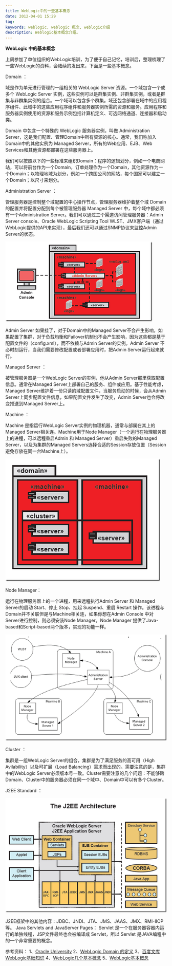 ```yaml
---
title: WebLogic中的一些基本概念
date: 2012-04-01 15:29
tag: 
keywords: weblogic, weblogic 概念, weblogic介绍
description: Weblogic基本概念介绍。
---
```


**WebLogic 中的基本概念**

上周参加了单位组织的WebLogic培训，为了便于自己记忆，培训后，整理梳理了一些WebLogic的资料，会陆续的发出来，下面是一些基本概念。

Domain ：

域是作为单元进行管理的一组相关的 WebLogic Server 资源。一个域包含一个或多个 WebLogic Server 实例，这些实例可以是群集实例、非群集实例，或者是群集与非群集实例的组合。一个域可以包含多个群集。域还包含部署在域中的应用程序组件、此域中的这些应用程序组件和服务器实例所需的资源和服务。应用程序和服务器实例使用的资源和服务示例包括计算机定义、可选网络通道、连接器和启动类。

Domain 中包含一个特殊的 WebLogic 服务器实例，叫做 Administration Server，这是我们配置、管理Domain中所有资源的核心。通常，我们称加入Domain中的其他实例为 Managed Server，所有的Web应用、EJB、Web Services和其他资源都部署在这些服务器上。

我们可以按照以下的一些标准来组织Domain：程序的逻辑划分，例如一个电商网站，可以将前台作为一个Domain，订单处理作为一个Domain，其他资源作为一个Domain；以物理地域为划分，例如一个跨国公司的网站，每个国家可以建立一个Domain；以尺寸来划分。

Administration Server ：

管理服务器是控制整个域配置的中心操作节点，管理服务器维护着整个域 Domain 的配置并将配置分配到每个被管理服务器 Managed Server 中，每个域中都必须有一个Administration Server。我们可以通过三个渠道访问管理服务器：Admin Server console、Oracle WebLogic Scripting Tool WLST、JMX客户端（通过WebLogic提供的API来实现），最后我们还可以通过SNMP协议来监控Admin Server的状态。

![](20120401-weblogic-introduce/20120401152913776.png)

Admin Server 如果挂了，对于Domain中的Managed Server不会产生影响，如果配置了集群，对于负载均衡和Failover机制也不会产生影响，因为这些都是基于配置文件的（config.xml），而不依赖与Admin Server的实例。Admin Server 不必时刻运行，当我们需要修改配置或者部署应用时，把Admin Server运行起来就行。

Managed Server ：

被管理服务器是一个WebLogic Server的实例，他从Admin Server那里获取配置信息。通常在Managed Server上部署自己的服务、组件或应用。基于性能考虑，Managed Server维护着一份只读的域配置文件，当服务启动的时候，会从Admin Server上同步配置文件信息，如果配置文件发生了改变，Admin Server也会将改变推送到Managed Server上。

Machine ：

Machine 是指运行WebLogic Server实例的物理机器，通常与部属在其上的Managed Server相关连。Machine用于Node Manager（一个运行在物理服务器上的进程，可以远程重启Admin 和 Managed Server）重启失败的Managed Server，以及为集群的Managed Servers选择合适的Session存放位置（Session避免存放在同一台Machine上）。

![](20120401-weblogic-introduce/201204011529153086.png)

Node Manager：

运行在物理服务器上的一个进程，用来远程执行Admin Server 和 Managed Server的启动 Start、停止 Stop、挂起 Suspend、重启 Restart 操作。该进程与Domain并不关联但是与Machine相关连，如果你想在Admin Console 中对Server进行控制，则必须安装Node Manager。Node Manager 提供了Java-based和Script-based两个版本，实现的功能一样。

![](20120401-weblogic-introduce/201204011529167970.png)

Cluster ：

集群是一组WebLogic Server的组合，集群是为了满足服务的高可用（High Avilability）以及可扩展（Load Balancing）需求而出现的。需要注意的是，集群中的WebLogic Server必须版本号一致。Cluster需要注意的几个问题：不能够跨Domain、Cluster中的服务器必须在同一个域中、Domain中可以有多个Cluster。

J2EE Standard ：

![](20120401-weblogic-introduce/201204011529186377.png)

J2EE框架中的其他内容：JDBC、JNDI、JTA、JMS、JAAS、JMX、RMI-IIOP等。
Java Servlets and JavaServer Pages：
Servlet 是一个在服务器容器内运行的单独线程，JSP文件最终也会被编译成 Servlet，所以 Servlet 是JAVA编程中的一个非常重要的概念。

参考资料：
1、[Oracle University](http://education.oracle.com/pls/web_prod-plq-dad/db_pages.getpage?page_id=3&p_org_id=1001&lang=US)
2、[WebLogic Domain 的定义](http://www.lupaworld.com/tutorial-view-aid-748.html)
3、[百度文库 WebLogic基础知识](http://wenku.baidu.com/view/f3ef19f6f90f76c661371a3a.html)
4、[WebLogic几个基本概念](http://www.cnblogs.com/google4y/archive/2012/02/01/2334158.html)
5、[WebLogic基本概念](http://blog.retailsolution.cn/archives/2953)
